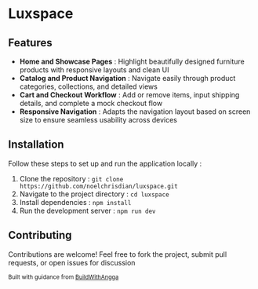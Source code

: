 # Luxspace

## Features
- **Home and Showcase Pages** : Highlight beautifully designed furniture products with responsive layouts and clean UI
- **Catalog and Product Navigation** : Navigate easily through product categories, collections, and detailed views
- **Cart and Checkout Workflow** : Add or remove items, input shipping details, and complete a mock checkout flow
- **Responsive Navigation** : Adapts the navigation layout based on screen size to ensure seamless usability across devices

## Installation
Follow these steps to set up and run the application locally :
1. Clone the repository : `git clone https://github.com/noelchrisdian/luxspace.git`
2. Navigate to the project directory : `cd luxspace`
3. Install dependencies : `npm install`
4. Run the development server : `npm run dev`

## Contributing
Contributions are welcome! Feel free to fork the project, submit pull requests, or open issues for discussion


<small>Built with guidance from [BuildWithAngga](https://buildwithangga.com/)</small>